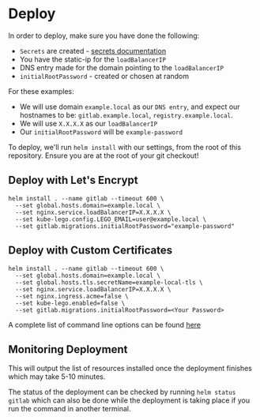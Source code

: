 # Deploy

In order to deploy, make sure you have done the following:

- `Secrets` are created - [secrets documentation](secrets.md)
- You have the static-ip for the `loadBalancerIP`
- DNS entry made for the domain pointing to the `loadBalancerIP`
- `initialRootPassword` - created or chosen at random

For these examples:

- We will use domain `example.local` as our `DNS entry`, and expect our hostnames
  to be: `gitlab.example.local`, `registry.example.local`.
- We will use `X.X.X.X` as our `loadBalancerIP`
- Our `initialRootPassword` will be `example-password`

To deploy, we'll run `helm install` with our settings, from the
root of this repository. Ensure you are at the root of your git checkout!

## Deploy with Let's Encrypt

```
helm install . --name gitlab --timeout 600 \
  --set global.hosts.domain=example.local \
  --set nginx.service.loadBalancerIP=X.X.X.X \
  --set kube-lego.config.LEGO_EMAIL=user@example.local \
  --set gitlab.migrations.initialRootPassword="example-password"
```

## Deploy with Custom Certificates

```
helm install . --name gitlab --timeout 600 \
  --set global.hosts.domain=example.local \
  --set global.hosts.tls.secretName=example-local-tls \
  --set nginx.service.loadBalancerIP=X.X.X.X \
  --set nginx.ingress.acme=false \
  --set kube-lego.enabled=false \
  --set gitlab.migrations.initialRootPassword=<Your Password>
```

A complete list  of command line options can be found [here](./command-line-options.md)

## Monitoring Deployment

This will output the list of resources installed once the deployment finishes which may take 5-10 minutes.

The status of the deployment can be checked by running `helm status gitlab` which can also be done while
the deployment is taking place if you run the command in another terminal.

[secret-gl-certs]: secrets.md#gitlab-certificates
[secret-reg-certs]: secrets.md#registry-certificates
